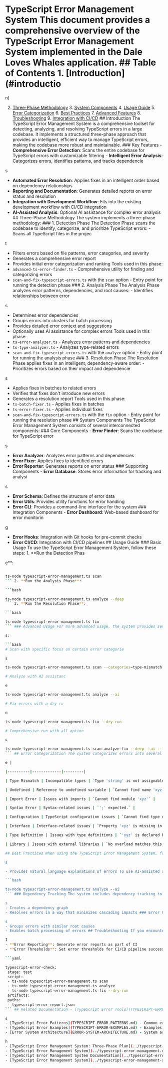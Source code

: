 # TypeScript Error Management System This document provides a comprehensive overview of the TypeScript Error Management System implemented in the Dale Loves Whales application. ## Table of Contents 1. [Introduction](#introductio

n)

2. [Three-Phase Methodology](#three-phase-methodology) 3. [System Components](#system-components) 4. [Usage Guide](#usage-guide) 5. [Error Categorization](#error-categorization) 6. [Best Practices](#best-practices) 7. [Advanced Features](#advanced-features) 8. [Troubleshooting](#troubleshooting) 9. [Integration with CI/CD](#integration-with-cicd) ## Introduction The TypeScript Error Management System is a comprehensive toolset for detecting, analyzing, and resolving TypeScript errors in a large codebase. It implements a structured three-phase approach that provides an intelligent, efficient way to manage TypeScript errors, making the codebase more robust and maintainable. ### Key Features - **Comprehensive Error Detection**: Scans the entire codebase for TypeScript errors with customizable filtering - **Intelligent Error Analysis**: Categorizes errors, identifies patterns, and tracks dependencie

s

- **Automated Error Resolution**: Applies fixes in an intelligent order based on dependency relationships
- **Reporting and Documentation**: Generates detailed reports on error status and resolution
- **Integration with Development Workflow**: Fits into the existing development workflow with CI/CD integration
- **AI-Assisted Analysis**: Optional AI assistance for complex error analysis ## Three-Phase Methodology The system implements a three-phase methodology: ### 1. Detection Phase The Detection Phase scans the codebase to identify, categorize, and prioritize TypeScript errors: - Scans all TypeScript files in the projec

t
- Filters errors based on file patterns, error categories, and severity
- Generates a comprehensive error report
- Provides initial error categorization and ranking Tools used in this phase:
- `advanced-ts-error-finder.ts` - Comprehensive utility for finding and categorizing errors
- `scan-and-fix-typescript-errors.ts` with the `scan` option - Entry point for running the detection phase ### 2. Analysis Phase The Analysis Phase analyzes error patterns, dependencies, and root causes: - Identifies relationships between error

s
- Determines error dependencies
- Groups errors into clusters for batch processing
- Provides detailed error context and suggestions
- Optionally uses AI assistance for complex errors Tools used in this phase:
- `ts-error-analyzer.ts` - Analyzes error patterns and dependencies
- `ts-type-analyzer.ts` - Analyzes type-related errors
- `scan-and-fix-typescript-errors.ts` with the `analyze` option - Entry point for running the analysis phase ### 3. Resolution Phase The Resolution Phase applies fixes in an intelligent, dependency-aware order: - Prioritizes errors based on their impact and dependencie

s
- Applies fixes in batches to related errors
- Verifies that fixes don't introduce new errors
- Generates a resolution report Tools used in this phase:
- `ts-batch-fixer.ts` - Applies fixes in batches
- `ts-error-fixer.ts` - Applies individual fixes
- `scan-and-fix-typescript-errors.ts` with the `fix` option - Entry point for running the resolution phase ## System Components The TypeScript Error Management System consists of several interconnected components: ### Core Components - **Error Finder**: Scans the codebase for TypeScript error

s
- **Error Analyzer**: Analyzes error patterns and dependencies
- **Error Fixer**: Applies fixes to identified errors
- **Error Reporter**: Generates reports on error status ### Supporting Components - **Error Database**: Stores error information for tracking and analysi

s
- **Error Schema**: Defines the structure of error data
- **Error Utils**: Provides utility functions for error handling
- **Error CLI**: Provides a command-line interface for the system ### Integration Components - **Error Dashboard**: Web-based dashboard for error monitorin

g
- **Error Hooks**: Integration with Git hooks for pre-commit checks
- **Error CI/CD**: Integration with CI/CD pipelines ## Usage Guide ### Basic Usage To use the TypeScript Error Management System, follow these steps: 1. **Run the Detection Phas

e**:

```bash

ts-node typescript-error-management.ts scan
``` 2. **Run the Analysis Phase**:

```bash

ts-node typescript-error-management.ts analyze --deep
``` 3. **Run the Resolution Phase**:

```bash

ts-node typescript-error-management.ts fix
``` ### Advanced Usage For more advanced usage, the system provides several option

s:

```bash
# Scan with specific focus on certain error categorie

s

ts-node typescript-error-management.ts scan --categories=type-mismatch,undefined-variable

# Analyze with AI assistanc

e

ts-node typescript-error-management.ts analyze --ai

# Fix errors with a dry ru

n

ts-node typescript-error-management.ts fix --dry-run

# Comprehensive run with all option

s

ts-node typescript-error-management.ts scan-analyze-fix --deep --ai --force
``` ## Error Categorization The system categorizes errors into several types to help with prioritization and resolution: | Category | Description | Exampl

e |

|----------|-------------|---------|

| Type Mismatch | Incompatible types | `Type 'string' is not assignable to type 'number'` |

| Undefined | Reference to undefined variable | `Cannot find name 'xyz'` |

| Import Error | Issues with imports | `Cannot find module 'xyz'` |

| Syntax Error | Syntax-related issues | `';' expected.` |

| Configuration | TypeScript configuration issues | `Cannot find type definition file for 'xyz'` |

| Interface | Interface-related issues | `Property 'xyz' is missing in type 'ABC'` |

| Type Definition | Issues with type definitions | `'xyz' is declared but its value is never read` |

| Library | Issues with external libraries | `No overload matches this call` |

## Best Practices When using the TypeScript Error Management System, follow these best practices: 1. **Type Foundation First**: Establish strong type definitions before implementing functionality 2. **Error Dashboard**: Regularly review the TypeScript error dashboard at `/admin/typescript-errors` 3. **Error Categorization**: Use the error categorization system to prioritize critical errors 4. **Batch Processing**: Use batch processing for related errors with common root causes 5. **Error Pattern Recognition**: Create patterns for recurring errors to enable automated fixing 6. **Fix Verification**: After applying fixes, verify they don't introduce new errors 7. **OpenAI Integration**: When fixing complex errors, use the AI-assisted analysis tools 8. **Error Prevention**: Use pre-commit hooks to prevent introducing new errors ## Advanced Features ### AI-Assisted Analysis The system includes AI-assisted analysis for complex errors: - Utilizes OpenAI models to analyze complex error patterns - Generates suggested fixes based on best practice

s

- Provides natural language explanations of errors To use AI-assisted analysis:

```bash

ts-node typescript-error-management.ts analyze --ai
``` ### Dependency Tracking The system includes dependency tracking to resolve errors in the correct order: - Identifies dependencies between error

s
- Creates a dependency graph
- Resolves errors in a way that minimizes cascading impacts ### Error Clustering The system includes error clustering to group related errors: - Identifies patterns in error

s
- Groups errors with similar root causes
- Enables batch processing of errors ## Troubleshooting If you encounter issues with the TypeScript Error Management System, try these troubleshooting steps: 1. **Update TypeScript**: Ensure you're using the latest version of TypeScript 2. **Check Configuration**: Verify your `tsconfig.json` settings 3. **Check Dependencies**: Ensure all dependencies are installed 4. **Check File Access**: Ensure the system has access to all TypeScript files 5. **Check Memory Usage**: For large codebases, increase available memory 6. **Review Logs**: Check the logs for error messages 7. **Clear Cache**: Clear any cached error data ## Integration with CI/CD The TypeScript Error Management System can be integrated with CI/CD pipelines: - **Pre-Commit Hooks**: Run the scan phase before committing code - **CI Pipeline**: Run the full system as part of C

I
- **Error Reporting**: Generate error reports as part of CI
- **Error Thresholds**: Set error thresholds for CI/CD pipeline success/failure Example CI configuration:

```yaml

typescript-error-check:
 stage: test
 script:
 - ts-node typescript-error-management.ts scan
 - ts-node typescript-error-management.ts analyze
 - ts-node typescript-error-management.ts fix --dry-run
 artifacts:
 paths:
 - typescript-error-report.json
``` ## Related Documentation - [TypeScript Error Tools](TYPESCRIPT-ERROR-TOOLS.md) - Documentation of error management tool

s
- [TypeScript Error Patterns](TYPESCRIPT-ERROR-PATTERNS.md) - Common error patterns and resolution strategies
- [TypeScript Error Examples](TYPESCRIPT-ERROR-EXAMPLES.md) - Examples of common TypeScript errors and fixes
- [Error System Architecture](ERROR-SYSTEM-ARCHITECTURE.md) - System architecture and components Last updated: May 11, 2025 ## See Also - [TypeScript Error Management System](consolidated-typescript-error-management.md) - 82% matc

h
- [TypeScript Error Management System: Three-Phase Plan](../typescript-error-management-three-phase-plan.md) - 54% match
- [TypeScript Error Management System](../typescript-error-management.md) - 54% match
- [TypeScript Error Management System Documentation](../typescript-error-management-index.md) - 43% match
- [TypeScript Error Management System](../typescript-error-management-system.md) - 43% match